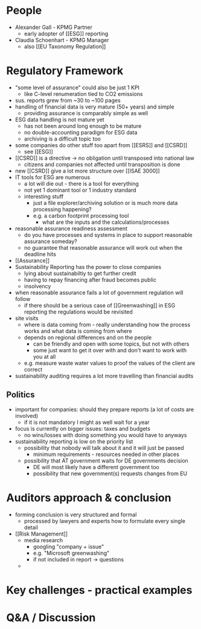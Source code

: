 # People
- Alexander Gall - KPMG Partner
	- early adopter of [[ESG]] reporting
- Claudia Schoenhart - KPMG Manager
	- also [[EU Taxonomy Regulation]]

# Regulatory Framework
- "some level of assurance" could also be just 1 KPI
	- like C-level renumeration tied to CO2 emissions
- sus. reports grew from ~30 to ~100 pages
- handling of financial data is very mature (50+ years) and simple
	- providing assurance is comparably simple as well
- ESG data handling is not mature yet
	- has not been around long enough to be mature
	- no double-accounting paradigm for ESG data
	- archiving is a difficult topic too
- some companies do other stuff too apart from [[ESRS]] and [[CSRD]]
	- see [[ESG]]
- [[CSRD]] is a directive -> no obligation until transposed into national law
	- citizens and companies not affected until transposition is done
- new [[CSRD]] give a lot more structure over [[ISAE 3000]]
- IT tools for ESG are numerous
	- a lot will die out - there is a tool for everything
	- not yet 1 dominant tool or 1 industry standard
	- interesting stuff
		- just a file explorer/archiving solution or is much more data processing happening?
		- e.g. a carbon footprint processing tool
			- what are the inputs and the calculations/processes
- reasonable assurance readiness assessment
	- do you have processes and systems in place to support reasonable assurance someday?
	- no guarantee that reasonable assurance will work out when the deadline hits
- [[Assurance]]
- Sustainability Reporting has the power to close companies
	- lying about sustainabiltiy to get further credit
	- having to repay financing after fraud becomes public
	- insolvency
- when reasonable assurance fails a lot of government regulation will follow
	- if there should be a serious case of [[Greenwashing]] in ESG reporting the regulations would be revisited
- site visits
	- where is data coming from - really understanding how the process works and what data is coming from where
	- depends on regional differences and on the people
		- can be friendly and open with some topics, but not with others
		- some just want to get it over with and don't want to work with you at all
	- e.g. measure waste water values to proof the values of the client are correct
- sustainability auditing requires a lot more travelling than financial audits

## Politics
- important for companies: should they prepare reports (a lot of costs are involved)
	- if it is not mandatory I might as well wait for a year
- focus is currently on bigger issues: taxes and budgets
	- no wins/losses with doing something you would have to anyways
- sustainability reporting is low on the priority list
	- possibility that nobody will talk about it and it will just be passed
		- minimum requirements - resources needed in other places
	- possibility that AT government waits for DE governments decision
		- DE will most likely have a different government too
		- possibility that new government(s) requests changes from EU

# Auditors approach & conclusion
- forming conclusion is very structured and formal
	- processed by lawyers and experts how to formulate every single detail
- [[Risk Management]]
	- media research
		- googling "company + issue"
		- e.g. "Microsoft greenwashing"
		- if not included in report -> questions
	- 

# Key challenges - practical examples

# Q&A / Discussion



